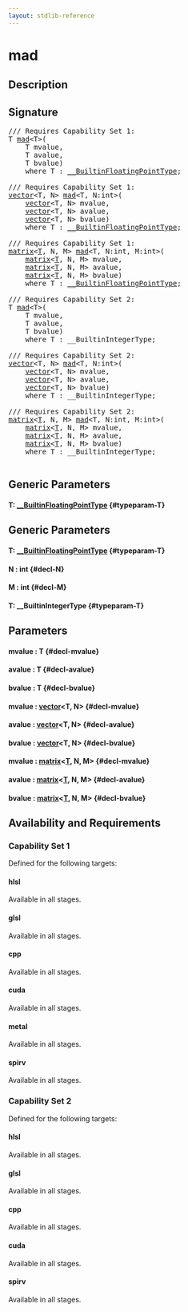 ```yaml
---
layout: stdlib-reference
---
```


# mad

## Description





## Signature 

<pre>
/// Requires Capability Set 1:
<span class="code_type">T</span> <a href="/stdlib-reference/global-decls/mad">mad</a>&lt;<span class="code_type">T</span>&gt;(
    <span class="code_type">T</span> <span class='code_param'>mvalue</span>,
    <span class="code_type">T</span> <span class='code_param'>avalue</span>,
    <span class="code_type">T</span> <span class='code_param'>bvalue</span>)
    <span class='code_keyword'>where</span> <span class="code_type">T</span> : <a href="/stdlib-reference/interfaces/BuiltinFloatingPointType/index" class="code_type">__BuiltinFloatingPointType</a>;

/// Requires Capability Set 1:
<a href="/stdlib-reference/types/vector/index" class="code_type">vector</a>&lt;<span class="code_type">T</span>, N&gt; <a href="/stdlib-reference/global-decls/mad">mad</a>&lt;<span class="code_type">T</span>, N:<span class="code_keyword">int</span>&gt;(
    <a href="/stdlib-reference/types/vector/index" class="code_type">vector</a>&lt;<span class="code_type">T</span>, N&gt; <span class='code_param'>mvalue</span>,
    <a href="/stdlib-reference/types/vector/index" class="code_type">vector</a>&lt;<span class="code_type">T</span>, N&gt; <span class='code_param'>avalue</span>,
    <a href="/stdlib-reference/types/vector/index" class="code_type">vector</a>&lt;<span class="code_type">T</span>, N&gt; <span class='code_param'>bvalue</span>)
    <span class='code_keyword'>where</span> <span class="code_type">T</span> : <a href="/stdlib-reference/interfaces/BuiltinFloatingPointType/index" class="code_type">__BuiltinFloatingPointType</a>;

/// Requires Capability Set 1:
<a href="/stdlib-reference/types/matrix/index" class="code_type">matrix</a>&lt;<a href="/stdlib-reference/types/matrix/T" class="code_type">T</a>, N, M&gt; <a href="/stdlib-reference/global-decls/mad">mad</a>&lt;<span class="code_type">T</span>, N:<span class="code_keyword">int</span>, M:<span class="code_keyword">int</span>&gt;(
    <a href="/stdlib-reference/types/matrix/index" class="code_type">matrix</a>&lt;<a href="/stdlib-reference/types/matrix/T" class="code_type">T</a>, N, M&gt; <span class='code_param'>mvalue</span>,
    <a href="/stdlib-reference/types/matrix/index" class="code_type">matrix</a>&lt;<a href="/stdlib-reference/types/matrix/T" class="code_type">T</a>, N, M&gt; <span class='code_param'>avalue</span>,
    <a href="/stdlib-reference/types/matrix/index" class="code_type">matrix</a>&lt;<a href="/stdlib-reference/types/matrix/T" class="code_type">T</a>, N, M&gt; <span class='code_param'>bvalue</span>)
    <span class='code_keyword'>where</span> <span class="code_type">T</span> : <a href="/stdlib-reference/interfaces/BuiltinFloatingPointType/index" class="code_type">__BuiltinFloatingPointType</a>;

/// Requires Capability Set 2:
<span class="code_type">T</span> <a href="/stdlib-reference/global-decls/mad">mad</a>&lt;<span class="code_type">T</span>&gt;(
    <span class="code_type">T</span> <span class='code_param'>mvalue</span>,
    <span class="code_type">T</span> <span class='code_param'>avalue</span>,
    <span class="code_type">T</span> <span class='code_param'>bvalue</span>)
    <span class='code_keyword'>where</span> <span class="code_type">T</span> : __BuiltinIntegerType;

/// Requires Capability Set 2:
<a href="/stdlib-reference/types/vector/index" class="code_type">vector</a>&lt;<span class="code_type">T</span>, N&gt; <a href="/stdlib-reference/global-decls/mad">mad</a>&lt;<span class="code_type">T</span>, N:<span class="code_keyword">int</span>&gt;(
    <a href="/stdlib-reference/types/vector/index" class="code_type">vector</a>&lt;<span class="code_type">T</span>, N&gt; <span class='code_param'>mvalue</span>,
    <a href="/stdlib-reference/types/vector/index" class="code_type">vector</a>&lt;<span class="code_type">T</span>, N&gt; <span class='code_param'>avalue</span>,
    <a href="/stdlib-reference/types/vector/index" class="code_type">vector</a>&lt;<span class="code_type">T</span>, N&gt; <span class='code_param'>bvalue</span>)
    <span class='code_keyword'>where</span> <span class="code_type">T</span> : __BuiltinIntegerType;

/// Requires Capability Set 2:
<a href="/stdlib-reference/types/matrix/index" class="code_type">matrix</a>&lt;<a href="/stdlib-reference/types/matrix/T" class="code_type">T</a>, N, M&gt; <a href="/stdlib-reference/global-decls/mad">mad</a>&lt;<span class="code_type">T</span>, N:<span class="code_keyword">int</span>, M:<span class="code_keyword">int</span>&gt;(
    <a href="/stdlib-reference/types/matrix/index" class="code_type">matrix</a>&lt;<a href="/stdlib-reference/types/matrix/T" class="code_type">T</a>, N, M&gt; <span class='code_param'>mvalue</span>,
    <a href="/stdlib-reference/types/matrix/index" class="code_type">matrix</a>&lt;<a href="/stdlib-reference/types/matrix/T" class="code_type">T</a>, N, M&gt; <span class='code_param'>avalue</span>,
    <a href="/stdlib-reference/types/matrix/index" class="code_type">matrix</a>&lt;<a href="/stdlib-reference/types/matrix/T" class="code_type">T</a>, N, M&gt; <span class='code_param'>bvalue</span>)
    <span class='code_keyword'>where</span> <span class="code_type">T</span> : __BuiltinIntegerType;

</pre>

## Generic Parameters

#### T: [\_\_BuiltinFloatingPointType](/stdlib-reference/interfaces/BuiltinFloatingPointType/index) {#typeparam-T}

## Generic Parameters

#### T: [\_\_BuiltinFloatingPointType](/stdlib-reference/interfaces/BuiltinFloatingPointType/index) {#typeparam-T}
#### N  : int {#decl-N}
#### M  : int {#decl-M}
#### T: \_\_BuiltinIntegerType {#typeparam-T}

## Parameters

#### mvalue  : T {#decl-mvalue}
#### avalue  : T {#decl-avalue}
#### bvalue  : T {#decl-bvalue}
#### mvalue  : [vector](/stdlib-reference/types/vector/index)\<T, N\> {#decl-mvalue}
#### avalue  : [vector](/stdlib-reference/types/vector/index)\<T, N\> {#decl-avalue}
#### bvalue  : [vector](/stdlib-reference/types/vector/index)\<T, N\> {#decl-bvalue}
#### mvalue  : [matrix](/stdlib-reference/types/matrix/index)\<[T](/stdlib-reference/types/matrix/T), N, M\> {#decl-mvalue}
#### avalue  : [matrix](/stdlib-reference/types/matrix/index)\<[T](/stdlib-reference/types/matrix/T), N, M\> {#decl-avalue}
#### bvalue  : [matrix](/stdlib-reference/types/matrix/index)\<[T](/stdlib-reference/types/matrix/T), N, M\> {#decl-bvalue}

## Availability and Requirements

### Capability Set 1

Defined for the following targets:

#### hlsl
Available in all stages.

#### glsl
Available in all stages.

#### cpp
Available in all stages.

#### cuda
Available in all stages.

#### metal
Available in all stages.

#### spirv
Available in all stages.


### Capability Set 2

Defined for the following targets:

#### hlsl
Available in all stages.

#### glsl
Available in all stages.

#### cpp
Available in all stages.

#### cuda
Available in all stages.

#### spirv
Available in all stages.



